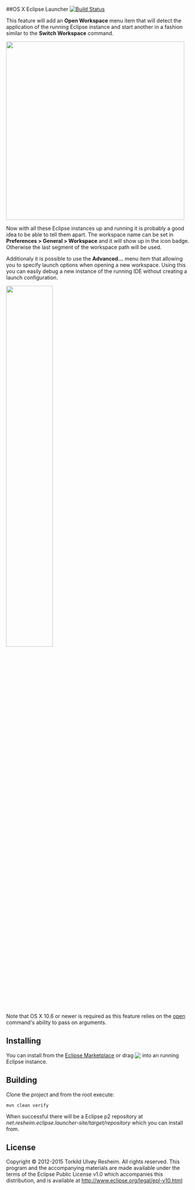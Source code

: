##OS X Eclipse Launcher [![Build Status](https://travis-ci.org/turesheim/eclipse-utilities.svg?branch=master)](https://travis-ci.org/turesheim/eclipse-utilities)

This feature will add an **Open Workspace** menu item that will detect the application of the running Eclipse instance and start another in a fashion similar to the **Switch Workspace** command.

<!-- Images are scaled to 80% -->
<img src="https://raw.github.com/turesheim/eclipse-utilities/master/images/osx-launcher.jpg" width="482"/>

Now with all these Eclipse instances up and running it is probably a good idea to be able to tell them apart. The workspace name can be set in **Preferences > General > Workspace** and it will show up in the icon badge. Otherwise the last segment of the workspace path will be used.

Additionaly it is possible to use the **Advanced...** menu item that allowing you to specify launch options when opening a new workspace. Using this you can easily debug a new instance of the running IDE without creating a launch configuration.

<img src="https://raw.github.com/turesheim/eclipse-utilities/master/images/Open_Workspace.png" width="50%"/>

Note that OS X 10.6 or newer is required as this feature relies on the [open](http://developer.apple.com/library/mac/#documentation/Darwin/Reference/ManPages/man1/open.1.html) command's ability to pass on arguments.

## Installing

You can install from the <a href="http://marketplace.eclipse.org/content/osx-eclipse-launcher">Eclipse Marketplace</a> or drag <a href="http://marketplace.eclipse.org/marketplace-client-intro?mpc_install=364668" title="Drag and drop into a running Eclipse workspace to install OSX Eclipse Launcher"><img src="https://marketplace.eclipse.org/sites/all/modules/custom/marketplace/images/installbutton.png" style="border: 0px; margin:0px; padding:0px; vertical-align:bottom;"/></a> into an running Eclipse instance.

## Building

Clone the project and from the root execute:

    mvn clean verify
    
When successful there will be a Eclipse p2 repository at *net.resheim.eclipse.launcher-site/target/repository* which you can install from.

## License

Copyright © 2012-2015 Torkild Ulvøy Resheim. All rights reserved. This program and the accompanying materials are made available under the terms of the Eclipse Public License v1.0 which accompanies this distribution, and is available at http://www.eclipse.org/legal/epl-v10.html
